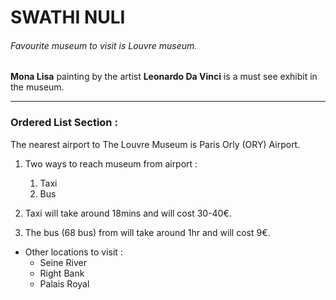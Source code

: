 # SWATHI NULI
###### Favourite museum to visit is Louvre museum.

**Mona Lisa** painting by the artist **Leonardo Da Vinci** is a must see exhibit in the museum.

***

### Ordered List Section :

The nearest airport to The Louvre Museum is Paris Orly (ORY) Airport.

1. Two ways to reach museum from airport :
    1. Taxi
    2. Bus

2. Taxi will take around 18mins and will cost 30-40€.
3. The bus (68 bus) from will take around 1hr and will cost 9€.

* Other locations to visit :
    * Seine River
    * Right Bank
    * Palais Royal
